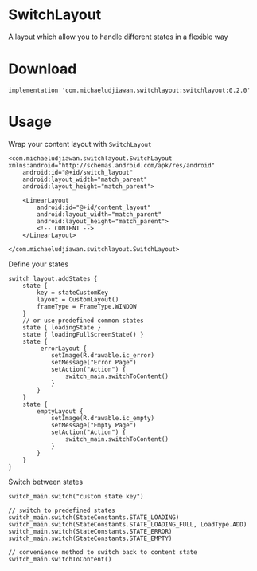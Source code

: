 # SwitchLayout

A layout which allow you to handle different states in a flexible way

# Download

```implementation 'com.michaeludjiawan.switchlayout:switchlayout:0.2.0'```

# Usage

Wrap your content layout with `SwitchLayout`

```
<com.michaeludjiawan.switchlayout.SwitchLayout xmlns:android="http://schemas.android.com/apk/res/android"
    android:id="@+id/switch_layout"
    android:layout_width="match_parent"
    android:layout_height="match_parent">
    
    <LinearLayout
        android:id="@+id/content_layout"
        android:layout_width="match_parent"
        android:layout_height="match_parent">
        <!-- CONTENT -->
    </LinearLayout>
    
</com.michaeludjiawan.switchlayout.SwitchLayout>
```

Define your states

```
switch_layout.addStates {
    state {
        key = stateCustomKey
        layout = CustomLayout()
        frameType = FrameType.WINDOW
    }
    // or use predefined common states
    state { loadingState }
    state { loadingFullScreenState() }
    state {
         errorLayout {
            setImage(R.drawable.ic_error)
            setMessage("Error Page")
            setAction("Action") {
                switch_main.switchToContent()
            }
        }
    }
    state {
        emptyLayout {
            setImage(R.drawable.ic_empty)
            setMessage("Empty Page")
            setAction("Action") {
                switch_main.switchToContent()
            }
        }
    }
}
```

Switch between states

```
switch_main.switch("custom state key")

// switch to predefined states
switch_main.switch(StateConstants.STATE_LOADING)
switch_main.switch(StateConstants.STATE_LOADING_FULL, LoadType.ADD)
switch_main.switch(StateConstants.STATE_ERROR)
switch_main.switch(StateConstants.STATE_EMPTY)

// convenience method to switch back to content state
switch_main.switchToContent()
```